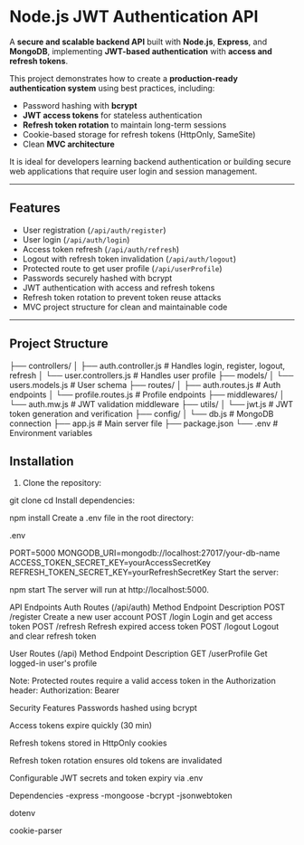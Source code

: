 # Node.js JWT Authentication API

A **secure and scalable backend API** built with **Node.js**, **Express**, and **MongoDB**, implementing **JWT-based authentication** with **access and refresh tokens**.  

This project demonstrates how to create a **production-ready authentication system** using best practices, including:

- Password hashing with **bcrypt**  
- **JWT access tokens** for stateless authentication  
- **Refresh token rotation** to maintain long-term sessions  
- Cookie-based storage for refresh tokens (HttpOnly, SameSite)  
- Clean **MVC architecture**  

It is ideal for developers learning backend authentication or building secure web applications that require user login and session management.

---

## Features

- User registration (`/api/auth/register`)  
- User login (`/api/auth/login`)  
- Access token refresh (`/api/auth/refresh`)  
- Logout with refresh token invalidation (`/api/auth/logout`)  
- Protected route to get user profile (`/api/userProfile`)  
- Passwords securely hashed with bcrypt  
- JWT authentication with access and refresh tokens  
- Refresh token rotation to prevent token reuse attacks  
- MVC project structure for clean and maintainable code  

---

## Project Structure

├── controllers/
│ ├── auth.controller.js # Handles login, register, logout, refresh
│ └── user.controllers.js # Handles user profile
├── models/
│ └── users.models.js # User schema
├── routes/
│ ├── auth.routes.js # Auth endpoints
│ └── profile.routes.js # Profile endpoints
├── middlewares/
│ └── auth.mw.js # JWT validation middleware
├── utils/
│ └── jwt.js # JWT token generation and verification
├── config/
│ └── db.js # MongoDB connection
├── app.js # Main server file
├── package.json
└── .env # Environment variables

## Installation

1. Clone the repository:

git clone <your-repo-url>
cd <project-folder>
Install dependencies:

npm install
Create a .env file in the root directory:

.env

PORT=5000
MONGODB_URI=mongodb://localhost:27017/your-db-name
ACCESS_TOKEN_SECRET_KEY=yourAccessSecretKey
REFRESH_TOKEN_SECRET_KEY=yourRefreshSecretKey
Start the server:

npm start
The server will run at http://localhost:5000.

API Endpoints 
Auth Routes (/api/auth)
Method	Endpoint	Description
POST	/register	Create a new user account
POST	/login	Login and get access token
POST	/refresh	Refresh expired access token
POST	/logout	Logout and clear refresh token

User Routes (/api)
Method	Endpoint	Description
GET	/userProfile	Get logged-in user's profile

Note: Protected routes require a valid access token in the Authorization header:
Authorization: Bearer <accessToken>

Security Features
Passwords hashed using bcrypt

Access tokens expire quickly (30 min)

Refresh tokens stored in HttpOnly cookies

Refresh token rotation ensures old tokens are invalidated

Configurable JWT secrets and token expiry via .env

Dependencies
-express
-mongoose
-bcrypt
-jsonwebtoken

dotenv

cookie-parser
